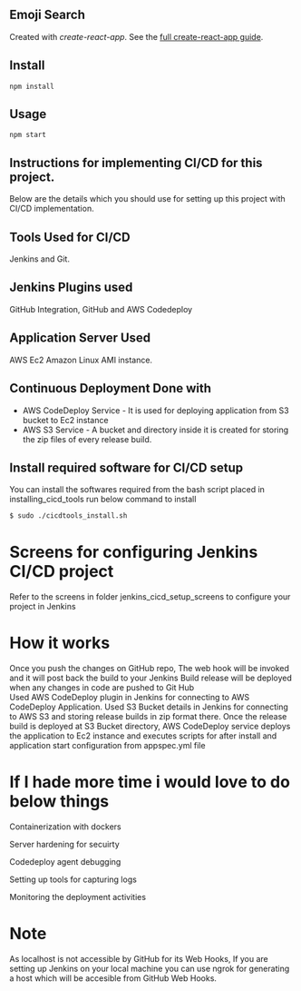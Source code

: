 Emoji Search
---

Created with *create-react-app*. See the [full create-react-app guide](https://github.com/facebookincubator/create-react-app/blob/master/packages/react-scripts/template/README.md).



Install
---

`npm install`



Usage
---

`npm start`



## Instructions for implementing CI/CD for this project.

Below are the details which you should use for setting up this project with CI/CD implementation.



## Tools Used for CI/CD 

Jenkins and Git.



## Jenkins Plugins used 

GitHub Integration, GitHub and AWS Codedeploy



## Application Server Used 

AWS Ec2 Amazon Linux AMI instance.



## Continuous Deployment Done with

 - AWS CodeDeploy Service - It is used for deploying application from S3 bucket to Ec2 instance
 - AWS S3 Service - A bucket and directory inside it is created for storing the zip files of every release build.



## Install required software for CI/CD setup


You can install the softwares required from the bash script placed in installing_cicd_tools run below command to install

```bash
$ sudo ./cicdtools_install.sh
```



# Screens for configuring Jenkins CI/CD project


Refer to the screens in folder jenkins_cicd_setup_screens to configure your project in Jenkins



# How it works

Once you push the changes on GitHub repo, The web hook will be invoked and it will post back the build to your Jenkins
Build release will be deployed when any changes in code are pushed to Git Hub   
Used AWS CodeDeploy plugin in Jenkins for connecting to AWS CodeDeploy Application.
Used S3 Bucket details in Jenkins for connecting to AWS S3 and storing release builds in zip format there.
Once the release build is deployed at S3 Bucket directory, AWS CodeDeploy service deploys the application to Ec2 instance and executes scripts for after install and application start configuration from appspec.yml file 



# If I hade more time i would love to do below things

Containerization with dockers

Server hardening for secuirty

Codedeploy agent debugging

Setting up tools for capturing logs

Monitoring the deployment activities


# Note

As localhost is not accessible by GitHub for its Web Hooks, If you are setting up Jenkins on your local machine you can use ngrok for generating a host which will be accesible from GitHub Web Hooks. 





